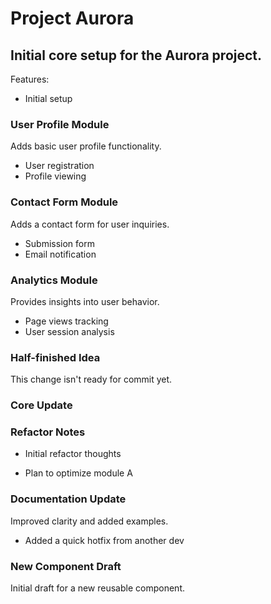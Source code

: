 # Project Aurora
Initial core setup for the Aurora project.
---
Features:
- Initial setup

### User Profile Module
Adds basic user profile functionality.
- User registration
- Profile viewing

### Contact Form Module
Adds a contact form for user inquiries.
- Submission form
- Email notification

### Analytics Module
Provides insights into user behavior.
- Page views tracking
- User session analysis

### Half-finished Idea
This change isn't ready for commit yet.


### Core Update


### Refactor Notes
- Initial refactor thoughts



- Plan to optimize module A


### Documentation Update
Improved clarity and added examples.


* Added a quick hotfix from another dev



### New Component Draft
Initial draft for a new reusable component.

